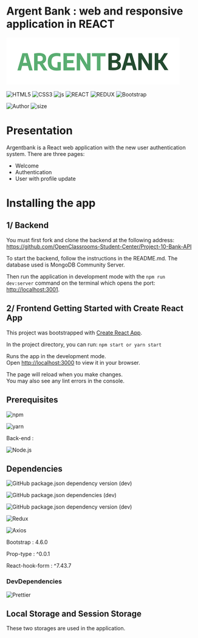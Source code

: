 # Argent Bank : web and responsive application in REACT

![SNAPSHOT](/src/img/argentBankLogo.png "Titre de l'image")

![HTML5](https://img.shields.io/badge/HTML5-E34F26?style=for-the-badge&logo=html5&logoColor=white)
![CSS3](https://img.shields.io/badge/CSS3-1572B6?style=for-the-badge&logo=css3&logoColor=white)
![js](https://img.shields.io/badge/JavaScript-F7DF1E?style=for-the-badge&logo=javascript&logoColor=black)
![REACT](https://img.shields.io/badge/React-303540?style=for-the-badge&logo=react&logoColor=61DAFB)
![REDUX](https://img.shields.io/badge/Redux-593D88?style=for-the-badge&logo=redux&logoColor=white)
![Bootstrap](https://img.shields.io/badge/Bootstrap-563D7C?style=for-the-badge&logo=bootstrap&logoColor=white)

![Author](<https://img.shields.io/badge/Author-Fabien Varlet-"?style=for-the-badge&color=darkgoldenrod>)
![size](https://img.shields.io/github/repo-size/FABIEN-T/P13_Argent-Bank_Front?style=for-the-badge)

# Presentation

Argentbank is a React web application with the new user authentication system.
There are three pages:

- Welcome
- Authentication
- User with profile update

# Installing the app

## 1/ Backend

You must first fork and clone the backend at the following address:
https://github.com/OpenClassrooms-Student-Center/Project-10-Bank-API

To start the backend, follow the instructions in the README.md. The database used is MongoDB Community Server.

Then run the application in development mode with the <code>npm run dev:server</code> command on the terminal which opens the port: [http://localhost:3001](http://localhost:3001).

## 2/ Frontend Getting Started with Create React App

This project was bootstrapped with [Create React App](https://github.com/facebook/create-react-app).

In the project directory, you can run: `npm start or yarn start`

Runs the app in the development mode.\
Open [http://localhost:3000](http://localhost:3000) to view it in your browser.

The page will reload when you make changes.\
You may also see any lint errors in the console.

## Prerequisites

![npm](https://img.shields.io/badge/npm-9.1.3-%23000000?style=flat-square&logo=npm&logoColor=white)

![yarn](https://img.shields.io/badge/yarn-1.22.19-%232C8EBB?style=flat-square&logo=yarn&logoColor=white)

Back-end :

![Node.js](https://img.shields.io/badge/Node.js-16.14.0-43853D?style=flat-square&logo=node.js&logoColor=white)

## Dependencies

![GitHub package.json dependency version (dev)](https://img.shields.io/github/package-json/dependency-version/FABIEN-T/P13_Argent-Bank_Front/react-scripts?label=React-scripts&color=303540&style=flat-square)

![GitHub package.json dependencies (dev)](https://img.shields.io/github/package-json/dependency-version/FABIEN-T/P13_Argent-Bank_Front/react?label=REACT&logo=react&logoColor=61DAFB&color=303540&style=flat-square)

![GitHub package.json dependency version (dev)](https://img.shields.io/github/package-json/dependency-version/FABIEN-T/P13_Argent-Bank_Front/react-router-dom?label=React-router-dom&color=303540&style=flat-square)

![Redux](https://img.shields.io/badge/Redux-^8.0.5-purple?style=flat-square)

![Axios](https://img.shields.io/badge/Axios-^1.3.4-blue?style=flat-square)

Bootstrap : 4.6.0

Prop-type : ^0.0.1

React-hook-form : ^7.43.7

### DevDependencies

![Prettier](https://img.shields.io/badge/Prettier-^2.8.4-blue?style=flat-square)

## Local Storage and Session Storage

These two storages are used in the application.
